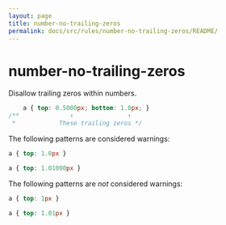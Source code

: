 ```yaml
---
layout: page
title: number-no-trailing-zeros
permalink: docs/src/rules/number-no-trailing-zeros/README/
---
```


# number-no-trailing-zeros

Disallow trailing zeros within numbers.

```css
    a { top: 0.5000px; bottom: 1.0px; }
/**              ↑               ↑
 *            These trailing zeros */
```

The following patterns are considered warnings:

```css
a { top: 1.0px }
```

```css
a { top: 1.01000px }
```

The following patterns are *not* considered warnings:

```css
a { top: 1px }
```

```css
a { top: 1.01px }
```
